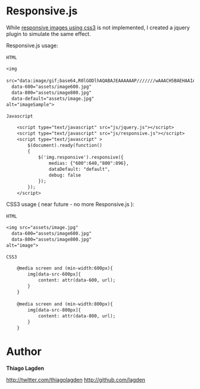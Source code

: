 Responsive.js
=============

While [responsive images using css3](http://nicolasgallagher.com/responsive-images-using-css3/) is not implemented, I created a jquery plugin to simulate the same effect.

Responsive.js usage:

`HTML` 

    <img
      src="data:image/gif;base64,R0lGODlhAQABAJEAAAAAAP///////wAAACH5BAEHAAIALAAAAAABAAEAAAICVAEAOw=="
      data-600="assets/image600.jpg"
      data-800="assets/image800.jpg"
      data-default="assets/image.jpg"
    alt="imageSample">

`Javascript`

        <script type="text/javascript" src="js/jquery.js"></script>
        <script type="text/javascript" src="js/responsive.js"></script>
        <script type="text/javascript" >
            $(document).ready(function()
            {
                $('img.responsive').responsive({
                    medias: {"600":640,"800":896},
                    dataDefault: "default",
                    debug: false
                });
            });
        </script>

CSS3 usage ( near future - no more Responsive.js ):

`HTML` 

    <img src="assets/image.jpg"
      data-600="assets/image600.jpg"
      data-800="assets/image800.jpg"
    alt="image">

`CSS3`

        @media screen and (min-width:600px){
            img[data-src-600px]{
                content: attr(data-600, url);
            }
        }

        @media screen and (min-width:800px){
            img[data-src-800px]{
                content: attr(data-800, url);
            }
        }

Author
======

**Thiago Lagden**

http://twitter.com/thiagolagden
http://github.com/lagden
